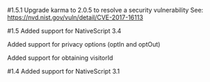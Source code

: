 #1.5.1
Upgrade karma to 2.0.5 to resolve a security vulnerability
See: https://nvd.nist.gov/vuln/detail/CVE-2017-16113

#1.5
Added support for NativeScript 3.4

Added support for privacy options (optIn and optOut)

Added support for obtaining visitorId

#1.4
Added support for NativeScript 3.1
